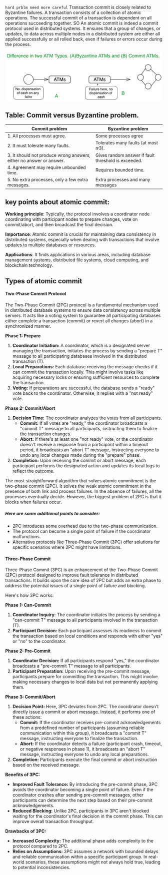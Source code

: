 ``hard prblm need more careful``
Transaction commit is closely related to Byzantine failures. A transaction consists of a collection of atomic operations. The successful commit of a transaction is dependent on all operations succeeding together.
SO An atomic commit is indeed a commit protocol used in distributed systems. It ensures that a group of changes, or updates, to data across multiple nodes in a distributed system are either all applied successfully or all rolled back, even if failures or errors occur during the process.

![alt text](image.png)

## Table: Commit versus Byzantine problem.

| Commit problem | Byzantine problem |
| --- | --- |
| 1. All processes must agree. | Some processes agree |
| 2. It must tolerate many faults. | Tolerates many faults (at most n∕3). |
| 3. It should not produce wrong answers, either no answer or answer. | Gives random answer if fault threshold is exceeded.|
| 4. Agreement may require unbounded time. | Requires bounded time. |
| 5. No extra processes, only a few extra messages. | Extra processes and many messages |

## key points about atomic commit:
**Working principle**: Typically, the protocol involves a coordinator node coordinating with participant nodes to prepare changes, vote on commit/abort, and then broadcast the final decision.

**Importance**: Atomic commit is crucial for maintaining data consistency in distributed systems, especially when dealing with transactions that involve updates to multiple databases or resources.

**Applications**: It finds applications in various areas, including database management systems, distributed file systems, cloud computing, and blockchain technology.

## Types of atomic commit
#### Two-Phase Commit Protocol
The Two-Phase Commit (2PC) protocol is a fundamental mechanism used in distributed database systems to ensure data consistency across multiple servers. It acts like a voting system to guarantee all participating databases either complete a transaction (commit) or revert all changes (abort) in a synchronized manner.

**Phase 1: Prepare**

1. **Coordinator Initiation:** A coordinator, which is a designated server managing the transaction, initiates the process by sending a "prepare T" message to all participating databases involved in the distributed transaction (T).
2. **Local Preparations:** Each database receiving the message checks if it can commit the transaction locally. This might involve tasks like acquiring necessary locks or ensuring sufficient resources to complete the transaction.
3. **Voting:** If preparations are successful, the database sends a "ready" vote back to the coordinator. Otherwise, it replies with a "not ready" vote.

**Phase 2: Commit/Abort**

1. **Decision Time:** The coordinator analyzes the votes from all participants.
    - **Commit:** If all votes are "ready," the coordinator broadcasts a "commit T" message to all participants, instructing them to finalize the transaction changes.
    - **Abort:** If there's at least one "not ready" vote, or the coordinator doesn't receive a response from a participant within a timeout period, it broadcasts an "abort T" message, instructing everyone to undo any local changes made during the "prepare" phase.
2. **Completion:** Upon receiving the commit or abort message, each participant performs the designated action and updates its local logs to reflect the outcome.

The most straightforward algorithm that solves atomic commitment is the two-phase commit (2PC). It solves the weak atomic commitment in the presence of both link and process failures. In the absence of failures, all the processes eventually decide. However, the biggest problem of 2PC is that it blocks when failures occur.

##### Here are some additional points to consider:

- 2PC introduces some overhead due to the two-phase communication.
- The protocol can become a single point of failure if the coordinator malfunctions.
- Alternative protocols like Three-Phase Commit (3PC) offer solutions for specific scenarios where 2PC might have limitations.

#### Three-Phase Commit
Three-Phase Commit (3PC) is an enhancement of the Two-Phase Commit (2PC) protocol designed to improve fault tolerance in distributed transactions. It builds upon the core idea of 2PC but adds an extra phase to address the potential issues of a single point of failure and blocking.

Here's how 3PC works:

**Phase 1: Can-Commit**

1. **Coordinator Inquiry:** The coordinator initiates the process by sending a "can-commit T" message to all participants involved in the transaction (T).
2. **Participant Decision:** Each participant assesses its readiness to commit the transaction based on local conditions and responds with either "yes" or "no" to the coordinator.

**Phase 2: Pre-Commit**

1. **Coordinator Decision:** If all participants respond "yes," the coordinator broadcasts a "pre-commit T" message to all participants.
2. **Participant Preparation:** Upon receiving the pre-commit message, participants prepare for committing the transaction. This might involve making necessary changes to local data but not permanently applying them.

**Phase 3: Commit/Abort**

1. **Decision Point:** Here, 3PC deviates from 2PC. The coordinator doesn't directly issue a commit or abort message. Instead, it performs one of these actions:
    - **Commit:** If the coordinator receives pre-commit acknowledgements from a predefined number of participants (assuming reliable communication within this group), it broadcasts a "commit T" message, instructing everyone to finalize the transaction.
    - **Abort:** If the coordinator detects a failure (participant crash, timeout, or negative responses in phase 1), it broadcasts an "abort T" message, instructing everyone to undo any local preparations.
2. **Completion:** Participants execute the final commit or abort instruction based on the received message.

**Benefits of 3PC:**

- **Improved Fault Tolerance:** By introducing the pre-commit phase, 3PC avoids the coordinator becoming a single point of failure. Even if the coordinator crashes after sending pre-commit messages, other participants can determine the next step based on their pre-commit acknowledgements.
- **Reduced Blocking:** Unlike 2PC, participants in 3PC aren't blocked waiting for the coordinator's final decision in the commit phase. This can improve overall transaction throughput.

**Drawbacks of 3PC:**

- **Increased Complexity:** The additional phase adds complexity to the protocol compared to 2PC.
- **Relies on Assumptions:** 3PC assumes a network with bounded delays and reliable communication within a specific participant group. In real-world scenarios, these assumptions might not always hold true, leading to potential inconsistencies.
